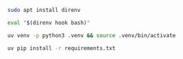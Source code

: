 ```sh
sudo apt install direnv
```


```sh
eval "$(direnv hook bash)"
```


```sh
uv venv -p python3 .venv && source .venv/bin/activate
```

```sh
uv pip install -r requirements.txt
```
